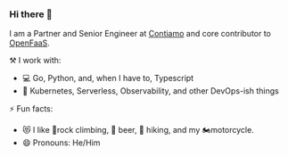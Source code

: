 ### Hi there 👋

I am a Partner and Senior Engineer at [Contiamo](https://contiamo.com) and core contributor to [OpenFaaS](https://www.openfaas.com).

⚒ I work with:
  - 💻 Go, Python, and, when I have to, Typescript 
  - 🔌 Kubernetes, Serverless, Observability, and other DevOps-ish things

⚡ Fun facts:
  - 😻 I like 🧗rock climbing, 🍻 beer, 🥾 hiking, and my 🏍motorcycle.
  - 😄 Pronouns: He/Him


<!--
**LucasRoesler/LucasRoesler** is a ✨ _special_ ✨ repository because its `README.md` (this file) appears on your GitHub profile.

Here are some ideas to get you started:

- 🔭 I’m currently working on ...
- 🌱 I’m currently learning ...
- 👯 I’m looking to collaborate on ...
- 🤔 I’m looking for help with ...
- 💬 Ask me about ...
- 📫 How to reach me: ...
- 😄 Pronouns: ...
- ⚡ Fun fact: ...
https://unicode.org/emoji/charts/full-emoji-list.html
-->
